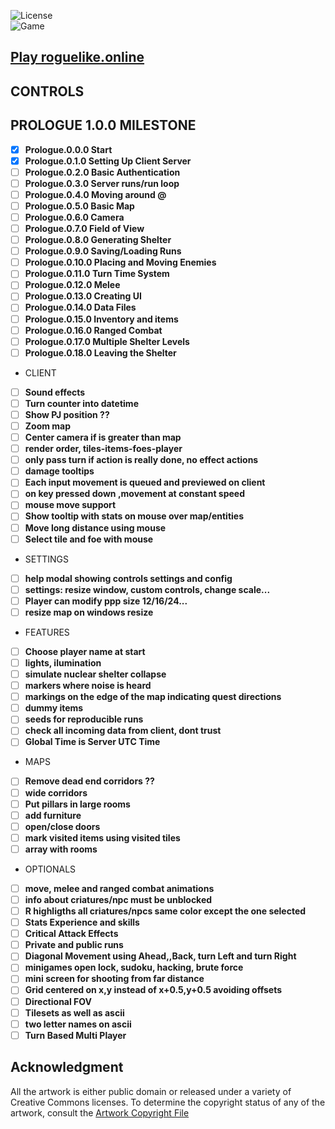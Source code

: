 ![License](https://img.shields.io/badge/license-%20GNU%20AGPLv3%20-brightgreen)  
![Game](https://img.shields.io/badge/Prologue-0.1.0-orange.svg) 

## **[Play roguelike.online](https://roguelike.online)**  

## CONTROLS 

## PROLOGUE 1.0.0 MILESTONE 

- [X] **Prologue.0.0.0 Start**  
- [X] **Prologue.0.1.0 Setting Up Client Server**  
- [ ] **Prologue.0.2.0 Basic Authentication**  
- [ ] **Prologue.0.3.0 Server runs/run loop**  
- [ ] **Prologue.0.4.0 Moving around @**  
- [ ] **Prologue.0.5.0 Basic Map**   
- [ ] **Prologue.0.6.0 Camera**  
- [ ] **Prologue.0.7.0 Field of View**  
- [ ] **Prologue.0.8.0 Generating Shelter**  
- [ ] **Prologue.0.9.0 Saving/Loading Runs**  
- [ ] **Prologue.0.10.0 Placing and Moving Enemies**  
- [ ] **Prologue.0.11.0 Turn Time System**  
- [ ] **Prologue.0.12.0 Melee**  
- [ ] **Prologue.0.13.0 Creating UI**  
- [ ] **Prologue.0.14.0 Data Files**  
- [ ] **Prologue.0.15.0 Inventory and items**  
- [ ] **Prologue.0.16.0 Ranged Combat**  
- [ ] **Prologue.0.17.0 Multiple Shelter Levels**  
- [ ] **Prologue.0.18.0 Leaving the Shelter**
- CLIENT  
- [ ] **Sound effects**  
- [ ] **Turn counter into datetime**  
- [ ] **Show PJ position ??**  
- [ ] **Zoom map**  
- [ ] **Center camera if is greater than map**  
- [ ] **render order, tiles-items-foes-player**  
- [ ] **only pass turn if action is really done, no effect actions**  
- [ ] **damage tooltips**  
- [ ] **Each input movement is queued and previewed on client**   
- [ ] **on key pressed down ,movement at constant speed**  
- [ ] **mouse move support**  
- [ ] **Show tooltip with stats on mouse over map/entities**  
- [ ] **Move long distance using mouse**   
- [ ] **Select tile and foe with mouse**  
- SETTINGS  
- [ ] **help modal showing controls settings and config**  
- [ ] **settings: resize window, custom controls, change scale...**  
- [ ] **Player can modify ppp size 12/16/24...**  
- [ ] **resize map on windows resize**  
- FEATURES  
- [ ] **Choose player name at start**  
- [ ] **lights, ilumination**  
- [ ] **simulate nuclear shelter collapse**  
- [ ] **markers where noise is heard**  
- [ ] **markings on the edge of the map indicating quest directions**  
- [ ] **dummy items**  
- [ ] **seeds for reproducible runs**  
- [ ] **check all incoming data from client, dont trust**  
- [ ] **Global Time is Server UTC Time**  
- MAPS  
- [ ] **Remove dead end corridors ??**  
- [ ] **wide corridors**  
- [ ] **Put pillars in large rooms**  
- [ ] **add furniture**  
- [ ] **open/close doors**  
- [ ] **mark visited items using visited tiles**   
- [ ] **array with rooms**  
- OPTIONALS   
- [ ] **move, melee and ranged combat animations**  
- [ ] **info about criatures/npc must be unblocked**  
- [ ] **R highligths all criatures/npcs same color except the one selected**  
- [ ] **Stats Experience and skills**  
- [ ] **Critical Attack Effects**  
- [ ] **Private and public runs**  
- [ ] **Diagonal Movement using Ahead,,Back, turn Left and turn Right**  
- [ ] **minigames open lock, sudoku, hacking, brute force**  
- [ ] **mini screen for shooting from far distance**  
- [ ] **Grid centered on x,y instead of x+0.5,y+0.5 avoiding offsets**  
- [ ] **Directional FOV**  
- [ ] **Tilesets as well as ascii**  
- [ ] **two letter names on ascii**  
- [ ] **Turn Based Multi Player**    

## **Acknowledgment**

All the artwork is either public domain or released under a variety of Creative Commons licenses. To determine the copyright status of any of the artwork, consult the [Artwork Copyright File](https://github.com/jolav/roguelike-online/blob/main/artwork.txt)

